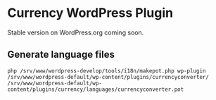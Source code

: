 # Currency WordPress Plugin

Stable version on WordPress.org coming soon.

## Generate language files

```
php /srv/www/wordpress-develop/tools/i18n/makepot.php wp-plugin /srv/www/wordpress-default/wp-content/plugins/currencyconverter/ /srv/www/wordpress-default/wp-content/plugins/currency/languages/currencyconverter.pot
```
